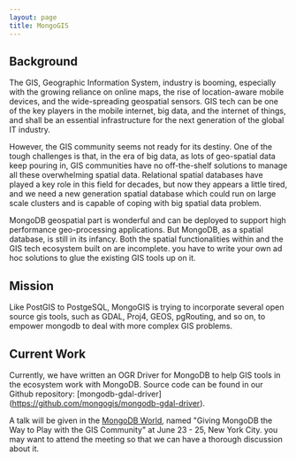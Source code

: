 ```yaml
---
layout: page
title: MongoGIS
---
```


## Background

The GIS, Geographic Information System, industry is booming, especially with the growing reliance on online maps, the rise of location-aware mobile devices, and the wide-spreading geospatial sensors. GIS tech can be one of the key players in the mobile internet, big data, and the internet of things, and shall be an essential infrastructure for the next generation of the global IT industry.


However, the GIS community seems not ready for its destiny. One of the tough challenges is that, in the era of big data, as lots of geo-spatial data keep pouring in, GIS communities have no off-the-shelf solutions to manage all these overwhelming spatial data. Relational spatial databases have played a key role in this field for decades, but now they appears a little tired, and we need a new generation spatial database which could run on large scale clusters and is capable of coping with big spatial data problem. 


MongoDB geospatial part is wonderful and can be deployed to support high performance geo-processing applications. But MongoDB, as a spatial database, is still in its infancy. Both the spatial functionalities within and the GIS tech ecosystem built on are incomplete. you have to write your own ad hoc solutions to glue the existing GIS tools up on it. 

## Mission
Like PostGIS to PostgeSQL, MongoGIS is trying to incorporate several open source gis tools, such as GDAL, Proj4, GEOS, pgRouting, and so on, to empower mongodb to deal with more complex GIS problems.


## Current Work
Currently, we have written an OGR Driver for MongoDB to help GIS tools in the ecosystem work with MongoDB. Source code can be found in our Github repository: [mongodb-gdal-driver] (https://github.com/mongogis/mongodb-gdal-driver).

A talk will be given in the [MongoDB World](http://world.mongodb.com/mongodb-world/session/giving-mongodb-way-play-gis-community), named "Giving MongoDB the Way to Play with the GIS Community" at June 23 - 25, New York City. you may want to attend the meeting so that we can have a thorough discussion about it.
